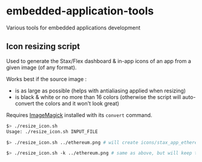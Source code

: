 # embedded-application-tools
Various tools for embedded applications development

## Icon resizing script

Used to generate the Stax/Flex dashboard & in-app icons of an app from a given image (of any format).

Works best if the source image :
* is as large as possible (helps with antialiasing applied when resizing)
* is black & white or no more than 16 colors (otherwise the script will auto-convert the colors and it won't look great)

Requires [ImageMagick](https://imagemagick.org/) installed with its `convert` command.

```bash
$> ./resize_icon.sh
Usage: ./resize_icon.sh INPUT_FILE

$> ./resize_icon.sh ../ethereum.png # will create icons/stax_app_ethereum.gif, icons/flex_app_ethereum.gif & glyphs/ethereum_64px.gif

$> ./resize_icon.sh -k ../ethereum.png # same as above, but will keep the margins from the source image (not recommended, unless the icon needs to be purposely small / not centered)
```
